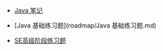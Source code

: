 <!-- docs/_sidebar.md -->

- [Java 笔记](roadmap/Java笔记.md)

- [Java 基础练习题](roadmap/Java 基础练习题.md)

- [SE高级阶段练习题](roadmap/SE高级阶段练习题.md)
